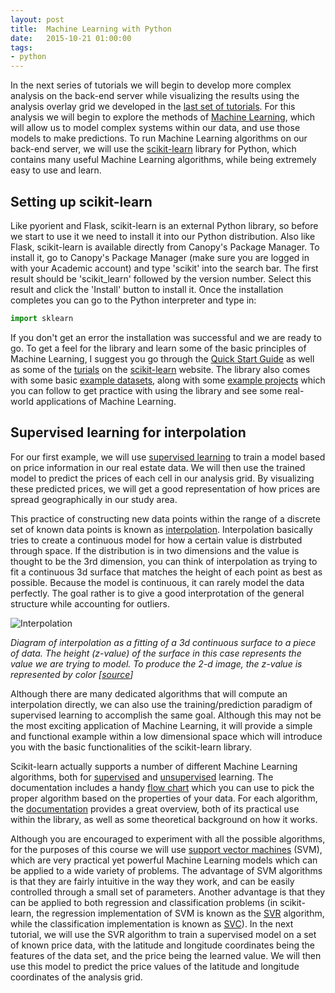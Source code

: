 ```yaml
---
layout: post
title:  Machine Learning with Python
date:   2015-10-21 01:00:00
tags:
- python
---
```


In the next series of tutorials we will begin to develop more complex analysis on the back-end server while visualizing the results using the analysis overlay grid we developed in the [last set of tutorials](http://danilnagy.github.io/dmc/2015/10/14/creating-an-analysis-overlay/). For this analysis we will begin to explore the methods of [Machine Learning](https://en.wikipedia.org/wiki/Machine_learning), which will allow us to model complex systems within our data, and use those models to make predictions. To run Machine Learning algorithms on our back-end server, we will use the [scikit-learn](http://scikit-learn.org/) library for Python, which contains many useful Machine Learning algorithms, while being extremely easy to use and learn.

## Setting up scikit-learn

Like pyorient and Flask, scikit-learn is an external Python library, so before we start to use it we need to install it into our Python distribution. Also like Flask, scikit-learn is available directly from Canopy's Package Manager. To install it, go to Canopy's Package Manager (make sure you are logged in with your Academic account) and type 'scikit' into the search bar. The first result should be 'scikit_learn' followed by the version number. Select this result and click the 'Install' button to install it. Once the installation completes you can go to the Python interpreter and type in: 

```python
import sklearn
```

If you don't get an error the installation was successful and we are ready to go. To get a feel for the library and learn some of the basic principles of Machine Learning, I suggest you go through the [Quick Start Guide](http://scikit-learn.org/stable/tutorial/basic/tutorial.html) as well as some of the [turials](http://scikit-learn.org/stable/tutorial/index.html) on the [scikit-learn](http://scikit-learn.org/) website. The library also comes with some basic [example datasets](http://scikit-learn.org/stable/datasets/index.html#toy-datasets), along with some [example projects](http://scikit-learn.org/stable/auto_examples/index.html) which you can follow to get practice with using the library and see some real-world applications of Machine Learning.

## Supervised learning for interpolation

For our first example, we will use [supervised learning](https://en.wikipedia.org/wiki/Supervised_learning) to train a model based on price information in our real estate data. We will then use the trained model to predict the prices of each cell in our analysis grid. By visualizing these predicted prices, we will get a good representation of how prices are spread geographically in our study area. 

This practice of constructing new data points within the range of a discrete set of known data points is known as [interpolation](https://en.wikipedia.org/wiki/Supervised_learning). Interpolation basically tries to create a continuous model for how a certain value is distrbuted through space. If the distribution is in two dimensions and the value is thought to be the 3rd dimension, you can think of interpolation as trying to fit a continuous 3d surface that matches the height of each point as best as possible. Because the model is continuous, it can rarely model the data perfectly. The goal rather is to give a good interprotation of the general structure while accounting for outliers. 

![Interpolation](/dmc/images/interp01.png)

*Diagram of interpolation as a fitting of a 3d continuous surface to a piece of data. The height (z-value) of the surface in this case represents the value we are trying to model. To produce the 2-d image, the z-value is represented by color [[source](http://www.mathworks.com/matlabcentral/fileexchange/10056-scattered-data-interpolation-and-approximation-using-radial-base-functions)]*

Although there are many dedicated algorithms that will compute an interpolation directly, we can also use the training/prediction paradigm of supervised learning to accomplish the same goal. Although this may not be the most exciting application of Machine Learning, it will provide a simple and functional example within a low dimensional space which will introduce you with the basic functionalities of the scikit-learn library.

Scikit-learn actually supports a number of different Machine Learning algorithms, both for [supervised](http://scikit-learn.org/stable/supervised_learning.html) and [unsupervised](http://scikit-learn.org/stable/unsupervised_learning.html) learning. The documentation includes a handy [flow chart](http://scikit-learn.org/stable/tutorial/machine_learning_map/index.html) which you can use to pick the proper algorithm based on the properties of your data. For each algorithm, the [documentation](http://scikit-learn.org/stable/user_guide.html) provides a great overview, both of its practical use within the library, as well as some theoretical background on how it works. 

Although you are encouraged to experiment with all the possible algorithms, for the purposes of this course we will use [support vector machines](https://en.wikipedia.org/wiki/Support_vector_machine) (SVM), which are very practical yet powerful Machine Learning models which can be applied to a wide variety of problems. The advantage of SVM algorithms is that they are fairly intuitive in the way they work, and can be easily controlled through a small set of parameters. Another advantage is that they can be applied to both regression and classification problems (in scikit-learn, the regression implementation of SVM is known as the [SVR](http://scikit-learn.org/stable/modules/svm.html#regression) algorithm, while the classification implementation is known as [SVC](http://scikit-learn.org/stable/modules/svm.html#classification)). In the next tutorial, we will use the SVR algorithm to train a supervised model on a set of known price data, with the latitude and longitude coordinates being the features of the data set, and the price being the learned value. We will then use this model to predict the price values of the latitude and longitude coordinates of the analysis grid.